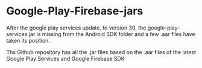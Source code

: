 # Google-Play-Firebase-jars

After the google play services update, to version 30, the google-play-services.jar is missing from the Android SDK folder and a few .aar files have taken its position.

Ths Github repository has all the .jar files based on the .aar files of the latest Google Play Services and Google Firebase SDK
